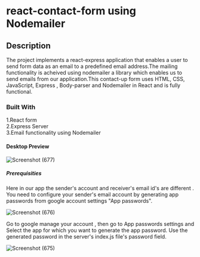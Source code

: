# react-contact-form using Nodemailer

## Description

The project implements a react-express application that enables a user to send form data as an email to a predefined email address.The mailing functionality is acheived using nodemailer a library which enables us to send emails from our application.This contact-up form uses HTML, CSS, JavaScript, Express , Body-parser and Nodemailer in React and is fully functional.

### Built With

1.React form<br>
2.Express Server<br>
3.Email functionality using Nodemailer<br>


####  Desktop Preview

![Screenshot (677)](https://user-images.githubusercontent.com/93980048/227158412-baa2fdcd-7a66-47e4-8cb8-94774144f9a4.png)


##### Prerequisities

 Here in our app the sender's account and receiver's email id's are different . You need to configure your sender's  email account by generating app passwords from google account settings "App passwords".
 
 ![Screenshot (676)](https://user-images.githubusercontent.com/93980048/227158965-aff7602c-d75e-4cc7-8686-5f003626ca59.png)

Go to  google manage your account , then go to App passwords settings and Select the app  for which you want to generate the app password. Use the generated password in the server's index.js file's password field.<br>

![Screenshot (675)](https://user-images.githubusercontent.com/93980048/227156235-07679a36-79e4-4758-bd09-515fe70dde4f.png)





